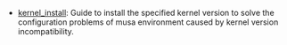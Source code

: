 - [kernel_install](./kernel_install.md): Guide to install the specified kernel version to solve the configuration problems of musa environment caused by kernel version incompatibility.